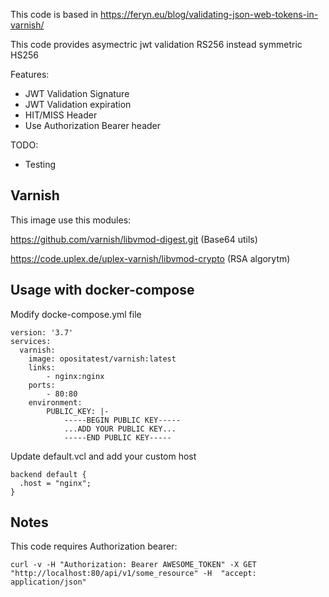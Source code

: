 
This code is based in https://feryn.eu/blog/validating-json-web-tokens-in-varnish/

This code provides asymectric jwt validation RS256 instead symmetric HS256  

Features:

 - JWT Validation Signature
 - JWT Validation expiration
 - HIT/MISS Header
 - Use Authorization Bearer header

TODO:

 - Testing


Varnish
---

This image use this modules:

https://github.com/varnish/libvmod-digest.git  (Base64 utils)

https://code.uplex.de/uplex-varnish/libvmod-crypto (RSA algorytm)


Usage with docker-compose
---

Modify docke-compose.yml file

```
version: '3.7'
services:
  varnish:
    image: opositatest/varnish:latest
    links:
        - nginx:nginx
    ports:
        - 80:80
    environment:
        PUBLIC_KEY: |-
            -----BEGIN PUBLIC KEY-----
            ...ADD YOUR PUBLIC KEY...
            -----END PUBLIC KEY-----
```

Update default.vcl and add your custom host

```
backend default {
  .host = "nginx";
}
```


Notes
---

This code requires Authorization bearer:

```
curl -v -H "Authorization: Bearer AWESOME_TOKEN" -X GET "http://localhost:80/api/v1/some_resource" -H  "accept: application/json"
```
